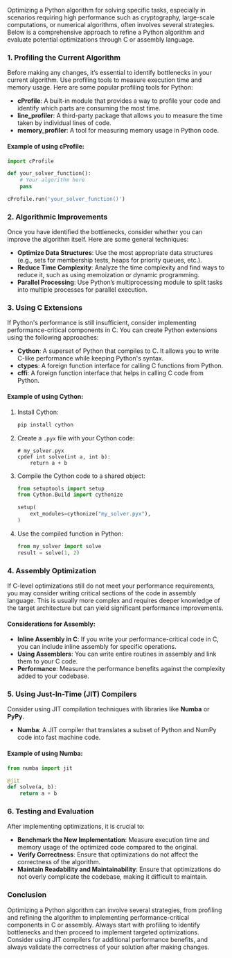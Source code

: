 Optimizing a Python algorithm for solving specific tasks, especially in scenarios requiring high performance such as cryptography, large-scale computations, or numerical algorithms, often involves several strategies. Below is a comprehensive approach to refine a Python algorithm and evaluate potential optimizations through C or assembly language.

### 1. Profiling the Current Algorithm

Before making any changes, it’s essential to identify bottlenecks in your current algorithm. Use profiling tools to measure execution time and memory usage. Here are some popular profiling tools for Python:

- **cProfile**: A built-in module that provides a way to profile your code and identify which parts are consuming the most time.
- **line_profiler**: A third-party package that allows you to measure the time taken by individual lines of code.
- **memory_profiler**: A tool for measuring memory usage in Python code.

#### Example of using cProfile:

```python
import cProfile

def your_solver_function():
    # Your algorithm here
    pass

cProfile.run('your_solver_function()')
```

### 2. Algorithmic Improvements

Once you have identified the bottlenecks, consider whether you can improve the algorithm itself. Here are some general techniques:

- **Optimize Data Structures**: Use the most appropriate data structures (e.g., sets for membership tests, heaps for priority queues, etc.).
- **Reduce Time Complexity**: Analyze the time complexity and find ways to reduce it, such as using memoization or dynamic programming.
- **Parallel Processing**: Use Python’s multiprocessing module to split tasks into multiple processes for parallel execution.

### 3. Using C Extensions

If Python's performance is still insufficient, consider implementing performance-critical components in C. You can create Python extensions using the following approaches:

- **Cython**: A superset of Python that compiles to C. It allows you to write C-like performance while keeping Python's syntax.
- **ctypes**: A foreign function interface for calling C functions from Python.
- **cffi**: A foreign function interface that helps in calling C code from Python.

#### Example of using Cython:

1. Install Cython:

   ```bash
   pip install cython
   ```

2. Create a `.pyx` file with your Cython code:

   ```cython
   # my_solver.pyx
   cpdef int solve(int a, int b):
       return a + b
   ```

3. Compile the Cython code to a shared object:

   ```python
   from setuptools import setup
   from Cython.Build import cythonize

   setup(
       ext_modules=cythonize("my_solver.pyx"),
   )
   ```

4. Use the compiled function in Python:

   ```python
   from my_solver import solve
   result = solve(1, 2)
   ```

### 4. Assembly Optimization

If C-level optimizations still do not meet your performance requirements, you may consider writing critical sections of the code in assembly language. This is usually more complex and requires deeper knowledge of the target architecture but can yield significant performance improvements. 

#### Considerations for Assembly:

- **Inline Assembly in C**: If you write your performance-critical code in C, you can include inline assembly for specific operations.
- **Using Assemblers**: You can write entire routines in assembly and link them to your C code.
- **Performance**: Measure the performance benefits against the complexity added to your codebase.

### 5. Using Just-In-Time (JIT) Compilers

Consider using JIT compilation techniques with libraries like **Numba** or **PyPy**. 

- **Numba**: A JIT compiler that translates a subset of Python and NumPy code into fast machine code.

#### Example of using Numba:

```python
from numba import jit

@jit
def solve(a, b):
    return a + b
```

### 6. Testing and Evaluation

After implementing optimizations, it is crucial to:

- **Benchmark the New Implementation**: Measure execution time and memory usage of the optimized code compared to the original.
- **Verify Correctness**: Ensure that optimizations do not affect the correctness of the algorithm.
- **Maintain Readability and Maintainability**: Ensure that optimizations do not overly complicate the codebase, making it difficult to maintain.

### Conclusion

Optimizing a Python algorithm can involve several strategies, from profiling and refining the algorithm to implementing performance-critical components in C or assembly. Always start with profiling to identify bottlenecks and then proceed to implement targeted optimizations. Consider using JIT compilers for additional performance benefits, and always validate the correctness of your solution after making changes.
